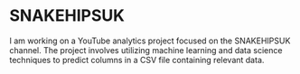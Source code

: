 # SNAKEHIPSUK
I am working on a YouTube analytics project focused on the SNAKEHIPSUK channel. The project involves utilizing machine learning and data science techniques to predict columns in a CSV file containing relevant data.
